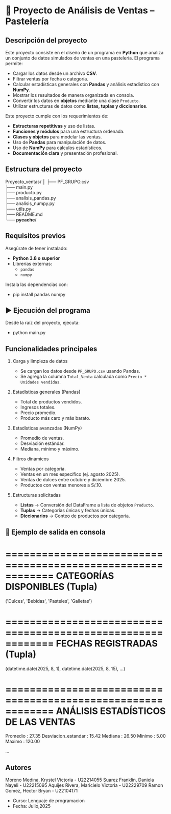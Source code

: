 
# 🧁 Proyecto de Análisis de Ventas – Pastelería

## Descripción del proyecto

Este proyecto consiste en el diseño de un programa en **Python** que analiza un conjunto de datos simulados de ventas en una pastelería. El programa permite:

- Cargar los datos desde un archivo **CSV**.
- Filtrar ventas por fecha o categoría.
- Calcular estadísticas generales con **Pandas** y análisis estadístico con **NumPy**.
- Mostrar los resultados de manera organizada en consola.
- Convertir los datos en **objetos** mediante una clase `Producto`.
- Utilizar estructuras de datos como **listas, tuplas y diccionarios**.

Este proyecto cumple con los requerimientos de:

* **Estructuras repetitivas** y uso de listas.
* **Funciones y módulos** para una estructura ordenada.
* **Clases y objetos** para modelar las ventas.
* Uso de **Pandas** para manipulación de datos.
* Uso de **NumPy** para cálculos estadísticos.
* **Documentación clara** y presentación profesional.


## Estructura del proyecto

Proyecto_ventas/
│
├── PF_GRUPO.csv             
├── main.py                  
├── producto.py              
├── analisis_pandas.py       
├── analisis_numpy.py        
├── utils.py                 
├── README.md                
└── __pycache__/  



## **Requisitos previos**

Asegúrate de tener instalado:

* **Python 3.8 o superior**
* Librerías externas:
  * `pandas`
  * `numpy`

Instala las dependencias con:

- pip install pandas numpy

## ▶ **Ejecución del programa**

Desde la raíz del proyecto, ejecuta:

- python main.py

## Funcionalidades principales

1. Carga y limpieza de datos

   * Se cargan los datos desde `PF_GRUPO.csv` usando Pandas.
   * Se agrega la columna `Total_Venta` calculada como `Precio * Unidades vendidas`.

2. Estadísticas generales (Pandas)

   * Total de productos vendidos.
   * Ingresos totales.
   * Precio promedio.
   * Producto más caro y más barato.

3. Estadísticas avanzadas (NumPy)

   * Promedio de ventas.
   * Desviación estándar.
   * Mediana, mínimo y máximo.

4. Filtros dinámicos

   * Ventas por categoría.
   * Ventas en un mes específico (ej. agosto 2025).
   * Ventas de dulces entre octubre y diciembre 2025.
   * Productos con ventas menores a S/.10.

5. Estructuras solicitadas

   * **Listas** → Conversión del DataFrame a lista de objetos `Producto`.
   * **Tuplas** → Categorías únicas y fechas únicas.
   * **Diccionarios** → Conteo de productos por categoría.


## 🧾 Ejemplo de salida en consola


============================================================
 CATEGORÍAS DISPONIBLES (Tupla)
============================================================
('Dulces', 'Bebidas', 'Pasteles', 'Galletas')

============================================================
 FECHAS REGISTRADAS (Tupla)
============================================================
(datetime.date(2025, 8, 1), datetime.date(2025, 8, 15), ...)

============================================================
 ANÁLISIS ESTADÍSTICOS DE LAS VENTAS
============================================================
Promedio            : 27.35
Desviacion_estandar : 15.42
Mediana             : 26.50
Minimo              : 5.00
Maximo              : 120.00

...


## Autores

Moreno Medina, Krystel Victoria - U22214055
Suarez Franklin, Daniela Nayeli - U22215095
Aquijes Rivera, Maricielo Victoria - U22229709
Ramon Gomez, Hector Bryan - U22104171


* Curso: Lenguaje de programacion
* Fecha: Julio,2025



